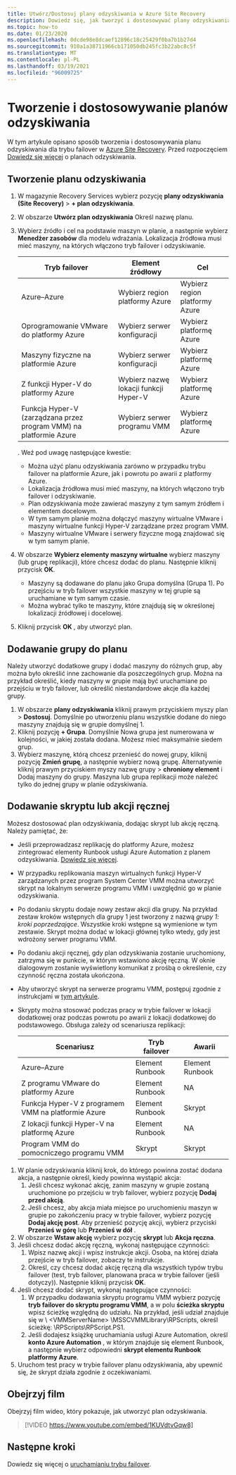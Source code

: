 ```yaml
---
title: Utwórz/Dostosuj plany odzyskiwania w Azure Site Recovery
description: Dowiedz się, jak tworzyć i dostosowywać plany odzyskiwania na potrzeby odzyskiwania po awarii przy użyciu usługi Azure Site Recovery.
ms.topic: how-to
ms.date: 01/23/2020
ms.openlocfilehash: 0dcde98e8dcaef12896c18c25429f0ba7b1b27d4
ms.sourcegitcommit: 910a1a38711966cb171050db245fc3b22abc8c5f
ms.translationtype: MT
ms.contentlocale: pl-PL
ms.lasthandoff: 03/19/2021
ms.locfileid: "96009725"
---
```

# <a name="create-and-customize-recovery-plans"></a>Tworzenie i dostosowywanie planów odzyskiwania

W tym artykule opisano sposób tworzenia i dostosowywania planu odzyskiwania dla trybu failover w [Azure Site Recovery](site-recovery-overview.md). Przed rozpoczęciem [Dowiedz się więcej](recovery-plan-overview.md) o planach odzyskiwania.

## <a name="create-a-recovery-plan"></a>Tworzenie planu odzyskiwania

1. W magazynie Recovery Services wybierz pozycję **plany odzyskiwania (Site Recovery)**  >  **+ plan odzyskiwania**.
2. W obszarze **Utwórz plan odzyskiwania** Określ nazwę planu.
3. Wybierz źródło i cel na podstawie maszyn w planie, a następnie wybierz **Menedżer zasobów** dla modelu wdrażania. Lokalizacja źródłowa musi mieć maszyny, na których włączono tryb failover i odzyskiwanie. 

    **Tryb failover** | **Element źródłowy** | **Cel** 
   --- | --- | ---
   Azure–Azure | Wybierz region platformy Azure | Wybierz region platformy Azure
   Oprogramowanie VMware do platformy Azure | Wybierz serwer konfiguracji | Wybierz platformę Azure
   Maszyny fizyczne na platformie Azure | Wybierz serwer konfiguracji | Wybierz platformę Azure   
   Z funkcji Hyper-V do platformy Azure | Wybierz nazwę lokacji funkcji Hyper-V | Wybierz platformę Azure
   Funkcja Hyper-V (zarządzana przez program VMM) na platformie Azure  | Wybierz serwer programu VMM | Wybierz platformę Azure
  
    . Weź pod uwagę następujące kwestie:
    - Można użyć planu odzyskiwania zarówno w przypadku trybu failover na platformie Azure, jak i powrotu po awarii z platformy Azure.
    - Lokalizacja źródłowa musi mieć maszyny, na których włączono tryb failover i odzyskiwanie.
    - Plan odzyskiwania może zawierać maszyny z tym samym źródłem i elementem docelowym.
    - W tym samym planie można dołączyć maszyny wirtualne VMware i maszyny wirtualne funkcji Hyper-V zarządzane przez program VMM.
    - Maszyny wirtualne VMware i serwery fizyczne mogą znajdować się w tym samym planie.

4. W obszarze **Wybierz elementy maszyny wirtualne** wybierz maszyny (lub grupę replikacji), które chcesz dodać do planu. Następnie kliknij przycisk **OK**.
    - Maszyny są dodawane do planu jako Grupa domyślna (Grupa 1). Po przejściu w tryb failover wszystkie maszyny w tej grupie są uruchamiane w tym samym czasie.
    - Można wybrać tylko te maszyny, które znajdują się w określonej lokalizacji źródłowej i docelowej. 
5. Kliknij przycisk **OK** , aby utworzyć plan.

## <a name="add-a-group-to-a-plan"></a>Dodawanie grupy do planu

Należy utworzyć dodatkowe grupy i dodać maszyny do różnych grup, aby można było określić inne zachowanie dla poszczególnych grup. Można na przykład określić, kiedy maszyny w grupie mają być uruchamiane po przejściu w tryb failover, lub określić niestandardowe akcje dla każdej grupy.

1. W obszarze **plany odzyskiwania** kliknij prawym przyciskiem myszy plan > **Dostosuj**. Domyślnie po utworzeniu planu wszystkie dodane do niego maszyny znajdują się w grupie domyślnej 1.
2. Kliknij pozycję **+ Grupa**. Domyślnie Nowa grupa jest numerowana w kolejności, w jakiej została dodana. Możesz mieć maksymalnie siedem grup.
3. Wybierz maszynę, którą chcesz przenieść do nowej grupy, kliknij pozycję **Zmień grupę**, a następnie wybierz nową grupę. Alternatywnie kliknij prawym przyciskiem myszy nazwę grupy > **chroniony element** i Dodaj maszyny do grupy. Maszyna lub grupa replikacji może należeć tylko do jednej grupy w planie odzyskiwania.


## <a name="add-a-script-or-manual-action"></a>Dodawanie skryptu lub akcji ręcznej

Możesz dostosować plan odzyskiwania, dodając skrypt lub akcję ręczną. Należy pamiętać, że:

- Jeśli przeprowadzasz replikację do platformy Azure, możesz zintegrować elementy Runbook usługi Azure Automation z planem odzyskiwania. [Dowiedz się więcej](site-recovery-runbook-automation.md).
- W przypadku replikowania maszyn wirtualnych funkcji Hyper-V zarządzanych przez program System Center VMM można utworzyć skrypt na lokalnym serwerze programu VMM i uwzględnić go w planie odzyskiwania.
- Po dodaniu skryptu dodaje nowy zestaw akcji dla grupy. Na przykład zestaw kroków wstępnych dla grupy 1 jest tworzony z nazwą *grupy 1: kroki poprzedzające*. Wszystkie kroki wstępne są wymienione w tym zestawie. Skrypt można dodać w lokacji głównej tylko wtedy, gdy jest wdrożony serwer programu VMM.
- Po dodaniu akcji ręcznej, gdy plan odzyskiwania zostanie uruchomiony, zatrzyma się w punkcie, w którym wstawiono akcję ręczną. W oknie dialogowym zostanie wyświetlony komunikat z prośbą o określenie, czy czynność ręczna została ukończona.
- Aby utworzyć skrypt na serwerze programu VMM, postępuj zgodnie z instrukcjami w [tym artykule](hyper-v-vmm-recovery-script.md).
- Skrypty można stosować podczas pracy w trybie failover w lokacji dodatkowej oraz podczas powrotu po awarii z lokacji dodatkowej do podstawowego. Obsługa zależy od scenariusza replikacji:
    
    **Scenariusz** | **Tryb failover** | **Awarii**
    --- | --- | --- 
    Azure–Azure  | Element Runbook | Element Runbook
    Z programu VMware do platformy Azure | Element Runbook | NA 
    Funkcja Hyper-V z programem VMM na platformie Azure | Element Runbook | Skrypt
    Z lokacji funkcji Hyper-V na platformę Azure | Element Runbook | NA
    Program VMM do pomocniczego programu VMM | Skrypt | Skrypt

1. W planie odzyskiwania kliknij krok, do którego powinna zostać dodana akcja, a następnie określ, kiedy powinna wystąpić akcja:
    1. Jeśli chcesz wykonać akcję, zanim maszyny w grupie zostaną uruchomione po przejściu w tryb failover, wybierz pozycję **Dodaj przed akcją**.
    1. Jeśli chcesz, aby akcja miała miejsce po uruchomieniu maszyn w grupie po zakończeniu pracy w trybie failover, wybierz pozycję **Dodaj akcję post**. Aby przenieść pozycję akcji, wybierz przyciski **Przenieś w górę** lub **Przenieś w dół** .
2. W obszarze **Wstaw akcję** wybierz pozycję **skrypt** lub **Akcja ręczna**.
3. Jeśli chcesz dodać akcję ręczną, wykonaj następujące czynności:
    1. Wpisz nazwę akcji i wpisz instrukcje akcji. Osoba, na której działa przejście w tryb failover, zobaczy te instrukcje.
    1. Określ, czy chcesz dodać akcję ręczną dla wszystkich typów trybu failover (test, tryb failover, planowana praca w trybie failover (jeśli dotyczy)). Następnie kliknij przycisk **OK**.
4. Jeśli chcesz dodać skrypt, wykonaj następujące czynności:
    1. W przypadku dodawania skryptu programu VMM wybierz pozycję **tryb failover do skryptu programu VMM**, a w polu **ścieżka skryptu** wpisz ścieżkę względną do udziału. Na przykład, jeśli udział znajduje się w \\ \<VMMServerName> \MSSCVMMLibrary\RPScripts, określ ścieżkę: \RPScripts\RPScript.PS1.
    1. Jeśli dodajesz książkę uruchamiania usługi Azure Automation, określ **konto Azure Automation** , w którym znajduje się element Runbook, a następnie wybierz odpowiedni **skrypt elementu Runbook platformy Azure**.
5. Uruchom test pracy w trybie failover planu odzyskiwania, aby upewnić się, że skrypt działa zgodnie z oczekiwaniami.

## <a name="watch-a-video"></a>Obejrzyj film

Obejrzyj film wideo, który pokazuje, jak utworzyć plan odzyskiwania.


> [!VIDEO https://www.youtube.com/embed/1KUVdtvGqw8]

## <a name="next-steps"></a>Następne kroki

Dowiedz się więcej o [uruchamianiu trybu failover](site-recovery-failover.md).  

    
